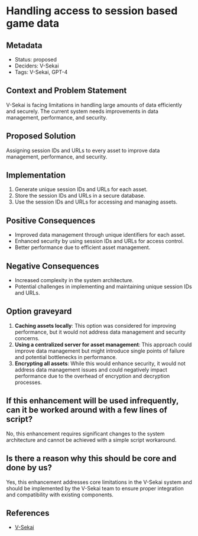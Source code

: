# Handling access to session based game data

## Metadata

- Status: proposed
- Deciders: V-Sekai
- Tags: V-Sekai, GPT-4

## Context and Problem Statement

V-Sekai is facing limitations in handling large amounts of data efficiently and securely. The current system needs improvements in data management, performance, and security.

## Proposed Solution

Assigning session IDs and URLs to every asset to improve data management, performance, and security.

## Implementation

1. Generate unique session IDs and URLs for each asset.
2. Store the session IDs and URLs in a secure database.
3. Use the session IDs and URLs for accessing and managing assets.

## Positive Consequences

- Improved data management through unique identifiers for each asset.
- Enhanced security by using session IDs and URLs for access control.
- Better performance due to efficient asset management.

## Negative Consequences

- Increased complexity in the system architecture.
- Potential challenges in implementing and maintaining unique session IDs and URLs.

## Option graveyard

1. **Caching assets locally**: This option was considered for improving performance, but it would not address data management and security concerns.
2. **Using a centralized server for asset management**: This approach could improve data management but might introduce single points of failure and potential bottlenecks in performance.
3. **Encrypting all assets**: While this would enhance security, it would not address data management issues and could negatively impact performance due to the overhead of encryption and decryption processes.

## If this enhancement will be used infrequently, can it be worked around with a few lines of script?

No, this enhancement requires significant changes to the system architecture and cannot be achieved with a simple script workaround.

## Is there a reason why this should be core and done by us?

Yes, this enhancement addresses core limitations in the V-Sekai system and should be implemented by the V-Sekai team to ensure proper integration and compatibility with existing components.

## References

- [V-Sekai](https://v-sekai.org/)
